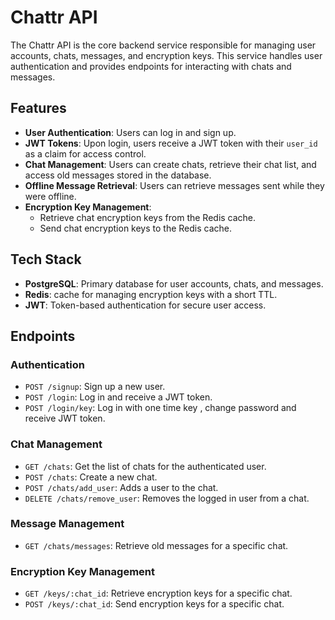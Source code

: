 # Chattr API

The Chattr API is the core backend service responsible for managing user accounts, chats, messages, and encryption keys.
This service handles user authentication and provides endpoints for interacting with chats and messages.

## Features

- **User Authentication**: Users can log in and sign up.
- **JWT Tokens**: Upon login, users receive a JWT token with their `user_id` as a claim for access control.
- **Chat Management**: Users can create chats, retrieve their chat list, and access old messages stored in the database.
- **Offline Message Retrieval**: Users can retrieve messages sent while they were offline.
- **Encryption Key Management**: 
  - Retrieve chat encryption keys from the Redis cache.
  - Send chat encryption keys to the Redis cache.

## Tech Stack

- **PostgreSQL**: Primary database for user accounts, chats, and messages.
- **Redis**: cache for managing encryption keys with a short TTL.
- **JWT**: Token-based authentication for secure user access.

## Endpoints

### Authentication
- `POST /signup`: Sign up a new user.
- `POST /login`: Log in and receive a JWT token.
- `POST /login/key`: Log in with one time key , change password and receive JWT token.

### Chat Management
- `GET /chats`: Get the list of chats for the authenticated user.
- `POST /chats`: Create a new chat.
- `POST /chats/add_user`: Adds a user to the chat.
- `DELETE /chats/remove_user`: Removes the logged in user from a chat.

### Message Management
- `GET /chats/messages`: Retrieve old messages for a specific chat.

### Encryption Key Management
- `GET /keys/:chat_id`: Retrieve encryption keys for a specific chat.
- `POST /keys/:chat_id`: Send encryption keys for a specific chat.


